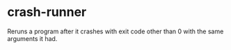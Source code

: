 # crash-runner
Reruns a program after it crashes with exit code other than 0 with the same arguments it had.
